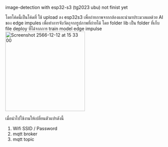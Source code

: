 image-detection with esp32-s3 (tg2023 ubu)
not finist yet

โดยโค้ดนี้เป็นโค้ดที่ ใช้ upload ลง esp32s3 เพื่อถ่ายภาพจากกล้องและนำมาประมวลผลด้วย AI ของ edge impules เพื่อทำการจับวัตถุจากรูปภาพที่ถ่ายได้
โดย folder lib เป็น folder ที่เก็บ file deploy ที่ได้จากการ train model edge impulse
<img width="250" alt="Screenshot 2566-12-12 at 15 33 00" src="https://github.com/aelde/tgr2023_esp32s3_imagedetection/assets/79216582/205f6373-e7a6-4ed5-85e4-9950fa2e15e2">

เมื่อนำไปใช้งานให้เปลี่ยนตัวแปรดังนี้
  1. Wifi SSID / Password
  2. mqtt broker
  3. mqtt topic
